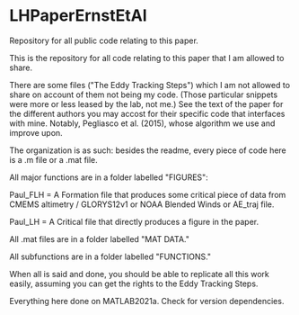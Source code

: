 # LHPaperErnstEtAl
Repository for all public code relating to this paper.

This is the repository for all code relating to this paper that I am allowed to share.

There are some files ("The Eddy Tracking Steps") which I am not allowed to share on account of them not being my code.
(Those particular snippets were more or less leased by the lab, not me.)
See the text of the paper for the different authors you may accost for their specific code that interfaces with mine.
Notably, Pegliasco et al. (2015), whose algorithm we use and improve upon.

The organization is as such: besides the readme, every piece of code here is a .m file or a .mat file. 

All major functions are in a folder labelled "FIGURES":

Paul_FLH = A Formation file that produces some critical piece of data from CMEMS altimetry / GLORYS12v1 or NOAA Blended Winds or AE_traj file.

Paul_LH = A Critical file that directly produces a figure in the paper.

All .mat files are in a folder labelled "MAT DATA."

All subfunctions are in a folder labelled "FUNCTIONS."

When all is said and done, you should be able to replicate all this work easily, assuming you can get the rights to the Eddy Tracking Steps.

Everything here done on MATLAB2021a. Check for version dependencies. 
